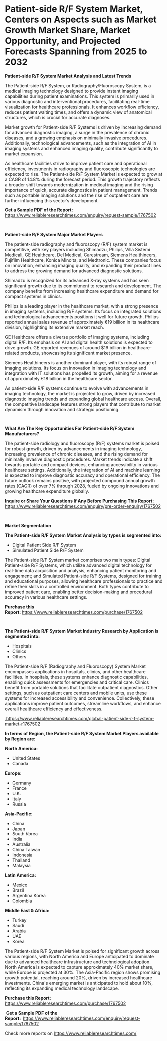 <p><h1>Patient-side R/F System Market, Centers on Aspects such as Market Growth Market Share, Market Opportunity, and Projected Forecasts Spanning from 2025 to 2032</h1></p><p><strong>Patient-side R/F System Market Analysis and Latest Trends</strong></p>
<p><p>The Patient-side R/F System, or Radiography/Fluoroscopy System, is a medical imaging technology designed to provide instant imaging capabilities during patient examinations. This system is primarily used in various diagnostic and interventional procedures, facilitating real-time visualization for healthcare professionals. It enhances workflow efficiency, reduces patient waiting times, and offers a dynamic view of anatomical structures, which is crucial for accurate diagnoses.</p><p>Market growth for Patient-side R/F Systems is driven by increasing demand for advanced diagnostic imaging, a surge in the prevalence of chronic diseases, and a growing emphasis on minimally invasive procedures. Additionally, technological advancements, such as the integration of AI in imaging systems and enhanced imaging quality, contribute significantly to market expansion. </p><p>As healthcare facilities strive to improve patient care and operational efficiency, investments in radiography and fluoroscopic technologies are expected to rise. The Patient-side R/F System Market is expected to grow at a CAGR of 14.8% during the forecast period. This growth trajectory reflects a broader shift towards modernization in medical imaging and the rising importance of quick, accurate diagnostics in patient management. Trends such as portable imaging solutions and the rise of outpatient care are further influencing this sector’s development.</p></p>
<p><strong>Get a Sample PDF of the Report:&nbsp;</strong> <a href="https://www.reliableresearchtimes.com/enquiry/request-sample/1767502?utm_campaign=3207&utm_medium=2&utm_source=Github&utm_content=ia&utm_term=25032025&utm_id=patient-side-rf-system">https://www.reliableresearchtimes.com/enquiry/request-sample/1767502</a></p>
<p>&nbsp;</p>
<p><strong>Patient-side R/F System Major Market Players</strong></p>
<p><p>The patient-side radiography and fluoroscopy (R/F) system market is competitive, with key players including Shimadzu, Philips, Villa Sistemi Medicali, GE Healthcare, Del Medical, Carestream, Siemens Healthineers, Fujifilm Healthcare, Konica Minolta, and Medtronic. These companies focus on innovation, enhancing imaging quality, and expanding their product lines to address the growing demand for advanced diagnostic solutions.</p><p>Shimadzu is recognized for its advanced X-ray systems and has seen significant growth due to its commitment to research and development. The company benefits from increasing healthcare expenditure and demand for compact systems in clinics.</p><p>Philips is a leading player in the healthcare market, with a strong presence in imaging systems, including R/F systems. Its focus on integrated solutions and technological advancements positions it well for future growth. Philips reported annual sales revenue of approximately €19 billion in its healthcare division, highlighting its extensive market reach.</p><p>GE Healthcare offers a diverse portfolio of imaging systems, including digital R/F. Its emphasis on AI and digital health solutions is expected to drive growth. GE reported revenues of around $19 billion in healthcare-related products, showcasing its significant market presence.</p><p>Siemens Healthineers is another dominant player, with its robust range of imaging solutions. Its focus on innovation in imaging technology and integration with IT solutions has propelled its growth, aiming for a revenue of approximately €18 billion in the healthcare sector.</p><p>As patient-side R/F systems continue to evolve with advancements in imaging technology, the market is projected to grow, driven by increased diagnostic imaging trends and expanding global healthcare access. Overall, the competitive landscape features strong players that contribute to market dynamism through innovation and strategic positioning.</p></p>
<p>&nbsp;</p>
<p><strong>What Are The Key Opportunities For Patient-side R/F System Manufacturers?</strong></p>
<p><p>The patient-side radiology and fluoroscopy (R/F) systems market is poised for robust growth, driven by advancements in imaging technology, increasing prevalence of chronic diseases, and the rising demand for minimally invasive diagnostic procedures. Market trends indicate a shift towards portable and compact devices, enhancing accessibility in various healthcare settings. Additionally, the integration of AI and machine learning is expected to improve diagnostic accuracy and operational efficiency. The future outlook remains positive, with projected compound annual growth rates (CAGR) of over 7% through 2028, fueled by ongoing innovations and growing healthcare expenditure globally.</p></p>
<p><strong>Inquire or Share Your Questions If Any Before Purchasing This Report:</strong> <a href="https://www.reliableresearchtimes.com/enquiry/pre-order-enquiry/1767502?utm_campaign=3207&utm_medium=2&utm_source=Github&utm_content=ia&utm_term=25032025&utm_id=patient-side-rf-system">https://www.reliableresearchtimes.com/enquiry/pre-order-enquiry/1767502</a></p>
<p>&nbsp;</p>
<p><strong>Market Segmentation</strong></p>
<p><strong>The Patient-side R/F System Market Analysis by types is segmented into:</strong></p>
<p><ul><li>Digital Patient Side R/F System</li><li>Simulated Patient Side R/F System</li></ul></p>
<p><p>The Patient-side R/F System market comprises two main types: Digital Patient-side R/F Systems, which utilize advanced digital technology for real-time data acquisition and analysis, enhancing patient monitoring and engagement; and Simulated Patient-side R/F Systems, designed for training and educational purposes, allowing healthcare professionals to practice and refine their skills in a controlled environment. Both types contribute to improved patient care, enabling better decision-making and procedural accuracy in various healthcare settings.</p></p>
<p><strong>Purchase this Report:&nbsp;</strong><a href="https://www.reliableresearchtimes.com/purchase/1767502?utm_campaign=3207&utm_medium=2&utm_source=Github&utm_content=ia&utm_term=25032025&utm_id=patient-side-rf-system">https://www.reliableresearchtimes.com/purchase/1767502</a></p>
<p>&nbsp;</p>
<p><strong>The Patient-side R/F System Market Industry Research by Application is segmented into:</strong></p>
<p><ul><li>Hospitals</li><li>Clinics</li><li>Others</li></ul></p>
<p><p>The Patient-side R/F (Radiography and Fluoroscopy) System Market encompasses applications in hospitals, clinics, and other healthcare facilities. In hospitals, these systems enhance diagnostic capabilities, enabling quick assessments for emergencies and critical care. Clinics benefit from portable solutions that facilitate outpatient diagnostics. Other settings, such as outpatient care centers and mobile units, use these systems for increased accessibility and convenience. Collectively, these applications improve patient outcomes, streamline workflows, and enhance overall healthcare efficiency and effectiveness.</p></p>
<p><a href="https://www.reliableresearchtimes.com/global-patient-side-r-f-system-market-r1767502?utm_campaign=3207&utm_medium=2&utm_source=Github&utm_content=ia&utm_term=25032025&utm_id=patient-side-rf-system">&nbsp;https://www.reliableresearchtimes.com/global-patient-side-r-f-system-market-r1767502</a></p>
<p><strong>In terms of Region, the Patient-side R/F System Market Players available by Region are:</strong></p>
<p>
    <p> <strong> North America: </strong>
        <ul>
            <li>United States</li>
            <li>Canada</li>
        </ul>
        </p> 
    <p> <strong> Europe: </strong>
        <ul>
            <li>Germany</li>
            <li>France</li>
            <li>U.K.</li>
            <li>Italy</li>
            <li>Russia</li>
        </ul>
        </p> 
    <p> <strong> Asia-Pacific: </strong>
        <ul>
            <li>China</li>
            <li>Japan</li>
            <li>South Korea</li>
            <li>India</li>
            <li>Australia</li>
            <li>China Taiwan</li>
            <li>Indonesia</li>
            <li>Thailand</li>
            <li>Malaysia</li>
        </ul>
        </p> 
    <p> <strong> Latin America: </strong>
        <ul>
            <li>Mexico</li>
            <li>Brazil</li>
            <li>Argentina Korea</li>
            <li>Colombia</li>
        </ul>
        </p> 
    <p> <strong> Middle East & Africa: </strong>
        <ul>
            <li>Turkey</li>
            <li>Saudi</li>
            <li>Arabia</li>
            <li>UAE</li>
            <li>Korea</li>
        </ul>
    </p>
    </p>
<p><p>The Patient-side R/F System Market is poised for significant growth across various regions, with North America and Europe anticipated to dominate due to advanced healthcare infrastructure and technological adoption. North America is expected to capture approximately 40% market share, while Europe is projected at 30%. The Asia-Pacific region shows promising growth potential, reaching around 20%, driven by increased healthcare investments. China's emerging market is anticipated to hold about 10%, reflecting its expanding medical technology landscape.</p></p>
<p><strong>Purchase this Report: </strong><a href="https://www.reliableresearchtimes.com/purchase/1767502?utm_campaign=3207&utm_medium=2&utm_source=Github&utm_content=ia&utm_term=25032025&utm_id=patient-side-rf-system">https://www.reliableresearchtimes.com/purchase/1767502</a></p>
<p>&nbsp;<strong>Get a Sample PDF of the Report:&nbsp;&nbsp;</strong><a href="https://www.reliableresearchtimes.com/enquiry/request-sample/1767502?utm_campaign=3207&utm_medium=2&utm_source=Github&utm_content=ia&utm_term=25032025&utm_id=patient-side-rf-system">https://www.reliableresearchtimes.com/enquiry/request-sample/1767502</a></p>
<p><strong></strong></p>
<p>Check more reports on <a href="https://www.reliableresearchtimes.com/?utm_campaign=3207&utm_medium=2&utm_source=Github&utm_content=ia&utm_term=25032025&utm_id=patient-side-rf-system">https://www.reliableresearchtimes.com/</a></p>